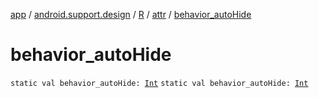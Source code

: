 [app](../../../index.md) / [android.support.design](../../index.md) / [R](../index.md) / [attr](index.md) / [behavior_autoHide](./behavior_auto-hide.md)

# behavior_autoHide

`static val behavior_autoHide: `[`Int`](https://kotlinlang.org/api/latest/jvm/stdlib/kotlin/-int/index.html)
`static val behavior_autoHide: `[`Int`](https://kotlinlang.org/api/latest/jvm/stdlib/kotlin/-int/index.html)